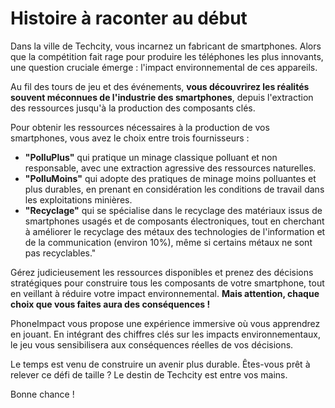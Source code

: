# Histoire à raconter au début
Dans la ville de Techcity, vous incarnez un fabricant de smartphones. Alors que la compétition fait rage pour produire les téléphones les plus innovants, une question cruciale émerge : l'impact environnemental de ces appareils.

Au fil des tours de jeu et des événements, **vous découvrirez les réalités souvent méconnues de l'industrie des smartphones**, depuis l'extraction des ressources jusqu'à la production des composants clés.

Pour obtenir les ressources nécessaires à la production de vos smartphones, vous avez le choix entre trois fournisseurs :

- **"PolluPlus"** qui pratique un minage classique polluant et non responsable, avec une extraction agressive des ressources naturelles.
- **"PolluMoins"** qui adopte des pratiques de minage moins polluantes et plus durables, en prenant en considération les conditions de travail dans les exploitations minières. 
- **"Recyclage"** qui se spécialise dans le recyclage des matériaux issus de smartphones usagés et de composants électroniques, tout en cherchant à améliorer le recyclage des métaux des technologies de l'information et de la communication (environ 10%), même si certains métaux ne sont pas recyclables."


Gérez judicieusement les ressources disponibles et prenez des décisions stratégiques pour construire tous les composants de votre smartphone, tout en veillant à réduire votre impact environnemental. **Mais attention, chaque choix que vous faites aura des conséquences !**

PhoneImpact vous propose une expérience immersive où vous apprendrez en jouant. En intégrant des chiffres clés sur les impacts environnementaux, le jeu vous sensibilisera aux conséquences réelles de vos décisions.

Le temps est venu de construire un avenir plus durable. Êtes-vous prêt à relever ce défi de taille ? Le destin de Techcity est entre vos mains. 

Bonne chance !
